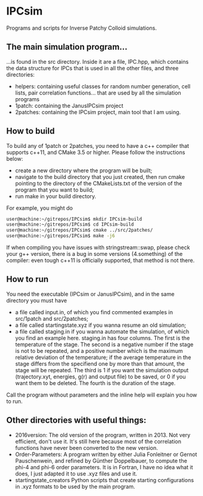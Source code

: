 # IPCsim
Programs and scripts for Inverse Patchy Colloid simulations.

## The main simulation program...
...is found in the src directory. Inside it are a file, IPC.hpp, which contains the data structure for IPCs that is used in all the other files, and three directories:
* helpers: containing useful classes for random number generation, cell lists, pair correlation functions... that are used by all the simulation programs
* 1patch: containing the JanusIPCsim project
* 2patches: containing the IPCsim project, main tool that I am using.

## How to build
To build any of 1patch or 2patches, you need to have a c++ compiler that supports c++11, and CMake 3.5 or higher. Please follow the instructions below:
* create a new directory where the program will be built;
* navigate to the build directory that you just created, then run cmake pointing to the directory of the CMakeLists.txt of the version of the program that you want to build;
* run make in your build directory.

For example, you might do
```bash
user@machine:~/gitrepos/IPCsim$ mkdir IPCsim-build
user@machine:~/gitrepos/IPCsim$ cd IPCsim-build
user@machine:~/gitrepos/IPCsim$ cmake ../src/2patches/
user@machine:~/gitrepos/IPCsim$ make -j6
```
If when compiling you have issues with stringstream::swap, please check your g++ version, there is a bug in some versions (4.something) of the compiler: even tough c++11 is officially supported, that method is not there.

## How to run
You need the executable (IPCsim or JanusIPCsim), and in the same directory you must have
* a file called input.in, of which you find commented examples in src/1patch and src/2patches;
* a file called startingstate.xyz if you wanna resume an old simulation;
* a file called staging.in if you wanna automate the simulation, of which you find an example here.
staging.in has four columns.
The first is the temperature of the stage.
The second is a negative number if the stage is not to be repeated, and a positive number which is the maximum relative deviation of the temperature; if the average temperature in the stage differs from the specifiend one by more than that amount, the stage will be repeated.
The third is 1 if you want the simulation output (trajectory.xyt, energies, g(r) and output file) to be saved, or 0 if you want them to be deleted.
The fourth is the duration of the stage.

Call the program without parameters and the inline help will explain you how to run.

## Other directories with useful things:
* 2016version:
   The old version of the program, written in 2013. Not very efficient, don't use it. It's still here because most of the correlation functions have never been converted to the new version.
* Order-Parameters:
   A program written by either Julia Fonleitner or Gernot Pauschenwein, and refined by Günther Doppelbauer, to compute the phi-4 and phi-6 order parameters. It is in Fortran, I have no idea what it does, I just adapted it to use .xyz files and use it.
* startingstate_creators
   Python scripts that create starting configurations in .xyz formats to be used by the main program.
